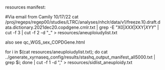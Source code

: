 resources manifest:



#Via email from Camily 10/17/22
cat /proj/regeps/regep00/studies/LTRC/analyses/nhclr/data/v1/freeze.10.draft.data.dictionary.2021dec20.copdgene.cmlr.txt | grep -E "X0$|XXX$|XXY$|XYY$" | cut -f 3 | cut -f 2 -d "_" > resources/aneuploiudylist.txt

also see qc_WGS_sex_COPDGene.html

for i in $(cat resources/aneuploiudylist.txt); do cat ../generate_xyrnaseq_config/results/stashq_output_manifest_all5000.txt | grep $i; done | cut -f 1 -d "," > resources/sidlist_aneuploidy.txt